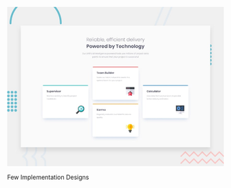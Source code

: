 ![Design preview for the Four card feature section coding challenge](./design/desktop-preview.jpg)

Few Implementation Designs
